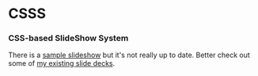 # CSSS
### CSS-based SlideShow System

There is a [sample slideshow](http://lea.verou.me/csss/sample-slideshow.html) but it's not really up to date. Better check out some of [my existing slide decks](http://github.com/leaverou/talks).
